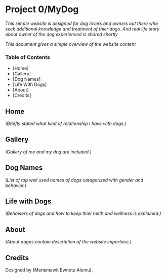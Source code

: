 # Project 0/MyDog

_This simple website is designed for dog lovers and owners out there who seek additional knowledge and treatment of thier dogs. And real life story about owner of the dog experienced is shared shortly_

_This document gives a simple overview of the website content_

### Table of Contents

- [Home]
- [Gallery]
- [Dog Names]
- [Life With Dogs]
- [About]
- [Credits]

## Home <a name="home"></a>

_(Briefly stated what kind of relationship I have with dogs.)_

## Gallery <a name="gallery"></a>

_(Gallery of me and my dog are included.)_

## Dog Names <a name="Dog Names"></a>

_(List of top well used names of dogs catagorized with gender and behavior.)_

## Life with Dogs <a name="Life with Dogs"></a>

_(Behaviors of dogs and how to keep thier helth and wellness is explained.)_

## About <a name="about"></a>

_(About pages contain description of the website importace.)_

## Credits <a name="credits"></a>

Designed by (Mariamawit Ewnetu Alemu).
